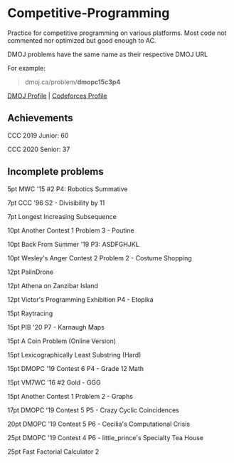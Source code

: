# Competitive-Programming
Practice for competitive programming on various platforms. 
Most code not commented nor optimized but good enough to AC.

DMOJ problems have the same name as their respective DMOJ URL

For example:
> dmoj.ca/problem/**dmopc15c3p4**

[DMOJ Profile](https://dmoj.ca/user/RyanLi) | [Codeforces Profile](http://codeforces.com/profile/RyanLi)

## Achievements

CCC 2019 Junior: 60

CCC 2020 Senior: 37

## Incomplete problems

5pt MWC '15 #2 P4: Robotics Summative

7pt CCC '96 S2 - Divisibility by 11

7pt Longest Increasing Subsequence

10pt Another Contest 1 Problem 3 - Poutine

10pt Back From Summer '19 P3: ASDFGHJKL

10pt Wesley's Anger Contest 2 Problem 2 - Costume Shopping

12pt PalinDrone

12pt Athena on Zanzibar Island

12pt Victor's Programming Exhibition P4 - Etopika

15pt Raytracing

15pt PIB '20 P7 - Karnaugh Maps

15pt A Coin Problem (Online Version)

15pt Lexicographically Least Substring (Hard)

15pt DMOPC '19 Contest 6 P4 - Grade 12 Math

15pt VM7WC '16 #2 Gold - GGG

15pt Another Contest 1 Problem 2 - Graphs

17pt DMOPC '19 Contest 5 P5 - Crazy Cyclic Coincidences

20pt DMOPC '19 Contest 5 P6 - Cecilia's Computational Crisis

25pt DMOPC '19 Contest 4 P6 - little_prince's Specialty Tea House

25pt Fast Factorial Calculator 2
